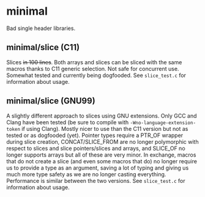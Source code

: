 # minimal
Bad single header libraries.

## minimal/slice (C11)
Slices ~~in 100 lines~~. Both arrays and slices can be sliced with the same
macros thanks to C11 generic selection. Not safe for concurrent use. Somewhat
tested and currently being dogfooded. See `slice_test.c` for information about
usage.

## minimal/slice (GNU99)
A slightly different approach to slices using GNU extensions. Only GCC and
Clang have been tested (be sure to compile with `-Wno-language-extension-token`
if using Clang). Mostly nicer to use than the C11 version but not as tested or
as dogfooded (yet). Pointer types require a PTR_OF wrapper during slice
creation, CONCAT/SLICE_FROM are no longer polymorphic with respect to slices
and slice pointers/slices and arrays, and SLICE_OF no longer supports arrays
but all of these are very minor. In exchange, macros that do not create a slice
(and even some macros that do) no longer require us to provide a type as an
argument, saving a lot of typing and giving us much more type safety as we are
no longer casting everything. Performance is similar between the two versions.
See `slice_test.c` for information about usage.
